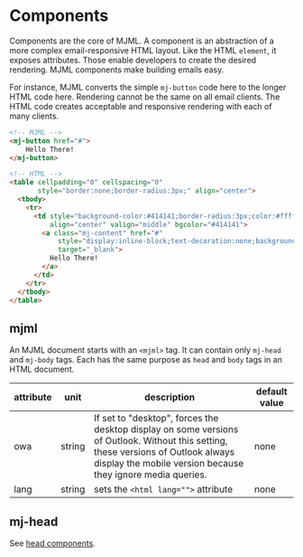 # Components

Components are the core of MJML. 
A component is an abstraction of a more complex email-responsive HTML layout.
Like the HTML `element`, it exposes attributes.
Those enable developers to create the desired rendering.
MJML components make building emails easy.

For instance, MJML converts the simple `mj-button` code here
  to the longer HTML code here.
Rendering cannot be the same on all email clients.
The HTML code creates acceptable and responsive rendering
  with each of many clients.

``` html
<!-- MJML -->
<mj-button href="#">
    Hello There!
</mj-button>

<!-- HTML -->
<table cellpadding="0" cellspacing="0"
       style="border:none;border-radius:3px;" align="center">
  <tbody>
    <tr>
      <td style="background-color:#414141;border-radius:3px;color:#ffffff;cursor:auto;"
          align="center" valign="middle" bgcolor="#414141">
		<a class="mj-content" href="#"
            style="display:inline-block;text-decoration:none;background-color:#414141;border:1px solid #414141;border-radius:3px;color:#ffffff;font-size:13px;font-weight:bold;padding:15px 30px;"
            target="_blank">
		  Hello There!
		</a>
	  </td>
	</tr>
  </tbody>
</table>
```

## mjml

An MJML document starts with an `<mjml>` tag.
It can contain only `mj-head` and `mj-body` tags.
Each has the same purpose as `head` and `body` tags in an HTML document.

attribute | unit   | description                               | default value
----------|--------|-------------------------------------------|---------------
owa       | string | If set to "desktop", forces the desktop display on some versions of Outlook. Without this setting, these versions of Outlook always display the mobile version because they ignore media queries.  | none
lang      | string | sets the `<html lang="">` attribute       | none


## mj-head

See [head components](#standard-head-components).

